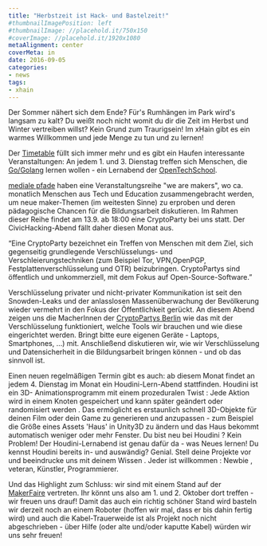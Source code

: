 ```yaml
---
title: "Herbstzeit ist Hack- und Bastelzeit!"
#thumbnailImagePosition: left
#thumbnailImage: //placehold.it/750x150
#coverImage: //placehold.it/1920x1080
metaAlignment: center
coverMeta: in
date: 2016-09-05
categories:
- news
tags:
- xhain
---
```


Der Sommer nähert sich dem Ende? Für's Rumhängen im Park wird's langsam zu kalt? Du weißt noch nicht womit du dir die Zeit im Herbst und Winter vertreiben willst? Kein Grund zum Traurigsein! Im xHain gibt es ein warmes Willkommen und jede Menge zu tun und zu lernen!

<!--more-->
Der <a href="http://xhain-hackspace.github.io/calendar.html">Timetable</a> füllt sich immer mehr und es gibt ein Haufen interessante Veranstaltungen:
An jedem 1. und 3. Dienstag treffen sich Menschen, die <a href="https://de.wikipedia.org/wiki/Go_(Programmiersprache)">Go/Golang</a> lernen wollen - ein Lernabend der <a href="http://www.opentechschool.org/">OpenTechSchool</a>.


<a href="http://www.medialepfade.de">mediale pfade</a> haben eine Veranstaltungsreihe  "we are makers", wo ca. monatlich Menschen aus Tech und Education zusammengebracht werden, um neue maker-Themen (im weitesten Sinne) zu erproben und deren pädagogische Chancen für die Bildungsarbeit diskutieren. Im Rahmen dieser Reihe findet am 13.9. ab 18:00 eine CryptoParty bei uns statt.
Der CivicHacking-Abend fällt daher diesen Monat aus.

“Eine CryptoParty bezeichnet ein Treffen von Menschen mit dem Ziel, sich gegenseitig grundlegende Verschlüsselungs- und Verschleierungstechniken (zum Beispiel Tor, VPN,OpenPGP, Festplattenverschlüsselung und OTR) beizubringen. CryptoPartys sind öffentlich und unkommerziell, mit dem Fokus auf Open-Source-Software.”

Verschlüsselung privater und nicht-privater Kommunikation ist seit den Snowden-Leaks und der anlasslosen Massenüberwachung der Bevölkerung wieder vermehrt in den Fokus der Öffentlichkeit gerückt. An diesem Abend zeigen uns die MacherInnen der <a href="https://www.cryptoparty.in/berlin">CryptoPartys Berlin</a> wie das mit der Verschlüsselung funktioniert, welche Tools wir brauchen und wie diese eingerichtet werden. Bringt bitte eure eigenen Geräte - Laptops, Smartphones, …) mit. Anschließend diskutieren wir, wie wir Verschlüsselung und Datensicherheit in die Bildungsarbeit bringen können - und ob das sinnvoll ist.


Einen neuen regelmäßigen Termin gibt es auch: ab diesem Monat findet an jedem 4. Dienstag im Monat ein Houdini-Lern-Abend stattfinden.
Houdini ist ein 3D- Animationsprogramm  mit einem prozeduralen Twist : Jede Aktion wird in einem Knoten gespeichert und kann später geändert oder randomisiert werden . Das ermöglicht es erstaunlich schnell 3D-Objekte für deinen Film oder dein Game zu generieren und anzupassen  - zum Beispiel die Größe eines Assets 'Haus' in Unity3D zu ändern und das Haus bekommt automatisch weniger oder mehr Fenster.
Du bist neu bei Houdini ? Kein Problem! Der Houdini-Lernabend ist genau dafür da - was Neues lernen!
Du kennst Houdini bereits in- und auswändig? Genial. Stell deine Projekte vor und beeindrucke uns mit deinem Wissen .
Jeder ist willkommen : Newbie , veteran, Künstler, Programmierer.


Und das Highlight zum Schluss: wir sind mit einem Stand auf der <a href="http://maker-faire.de/berlin/">MakerFaire</a> vertreten. Ihr könnt uns also am 1. und 2. Oktober dort treffen - wir freuen uns drauf! Damit das auch ein richtig schöner Stand wird basteln wir derzeit noch an einem Roboter (hoffen wir mal, dass er bis dahin fertig wird) und auch die Kabel-Trauerweide ist als Projekt noch nicht abgeschrieben - über Hilfe (oder alte und/oder kaputte Kabel) würden wir uns sehr freuen!
